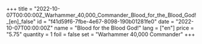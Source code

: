 +++
title = "2022-10-07T00:00:00Z_Warhammer_40,000_Commander_Blood_for_the_Blood_God!_[en]_false"
id = "f41d59f6-7fbe-4e67-8098-190b01281fe0"
date = "2022-10-07T00:00:00Z"
name = "Blood for the Blood God!"
lang = ["en"]
price = "5.75"
quantity = 1
foil = false
set = "Warhammer 40,000 Commander"
+++
